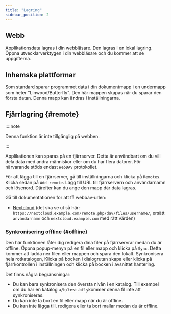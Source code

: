 ```yaml
---
title: "Lagring"
sidebar_position: 2
---
```


## Webb

Applikationsdata lagras i din webbläsare. Den lagras i en lokal lagring. Öppna utvecklarverktygen i din webbläsare och du kommer att se uppgifterna.

## Inhemska plattformar

Som standard sparar programmet data i din dokumentmapp i en undermapp som heter "Linwood/Butterfly". Den här mappen skapas när du sparar den första datan. Denna mapp kan ändras i inställningarna.

## Fjärrlagring {#remote}

::::note

Denna funktion är inte tillgänglig på webben.

:::

Applikationen kan sparas på en fjärrserver. Detta är användbart om du vill dela data med andra människor eller om du har flera datorer. För närvarande stöds endast `WebDAV` protokollet.

För att lägga till en fjärrserver, gå till inställningarna och klicka på `Remotes`. Klicka sedan på `Add remote`. Lägg till URL till fjärrservern och användarnamn och lösenord. Därefter kan du ange den mapp där data lagras.

Gå till dokumentationen för att få webbav-urlen:

* [Nextcloud](https://docs.nextcloud.com/server/latest/user_manual/en/files/access_webdav.html) (det ska se ut så här: `https://nextcloud.example.com/remote.php/dav/files/username/`, ersätt `användarnamn` och `nextcloud.example.com` med rätt värden)

### Synkronisering offline {#offline}

Den här funktionen låter dig redigera dina filer på fjärrservrar medan du är offline. Öppna popup-menyn på en fil eller mapp och klicka på `Sync`. Detta kommer att ladda ner filen eller mappen och spara den lokalt. Synkronisera hela rotkatalogen, Klicka på bocken i dialogrutan skapa eller klicka på fjärrkontrollen i inställningen och klicka på bocken i avsnittet hantering.

Det finns några begränsningar:

* Du kan bara synkronisera den översta nivån i en katalog. Till exempel om du har en katalog `a/b/test.bfly`kommer denna fil inte att synkroniseras.
* Du kan inte ta bort en fil eller mapp när du är offline.
* Du kan inte lägga till, redigera eller ta bort mallar medan du är offline.
